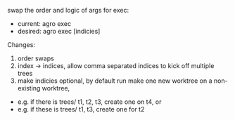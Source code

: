 swap the order and logic of args for exec: 
- current: agro exec <index> <taskfile>
- desired: agro exec <taskfile> [indicies]

Changes:
1. order swaps
2. index -> indices, allow comma separated indices to kick off multiple trees
3. make indicies optional, by default run make one new worktree on a non-existing worktree, 
 - e.g. if there is trees/ t1, t2, t3, create one on t4, or 
 - e.g. if these is trees/ t1, t3, create one for t2